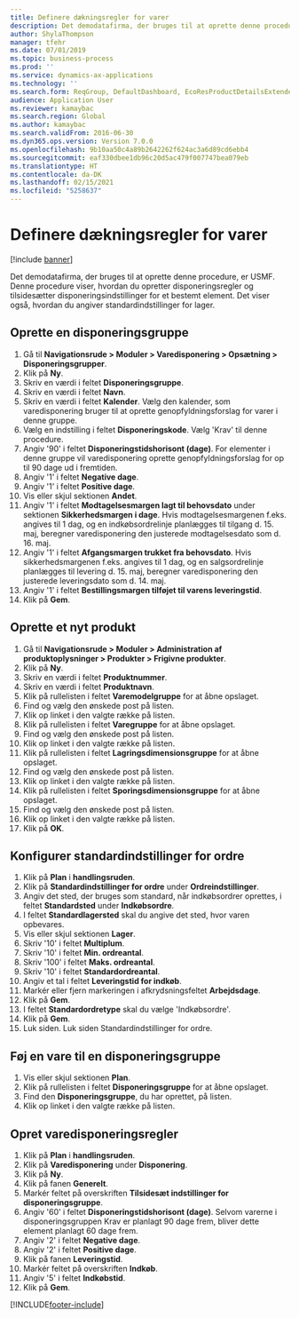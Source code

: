 ```yaml
---
title: Definere dækningsregler for varer
description: Det demodatafirma, der bruges til at oprette denne procedure, er USMF.
author: ShylaThompson
manager: tfehr
ms.date: 07/01/2019
ms.topic: business-process
ms.prod: ''
ms.service: dynamics-ax-applications
ms.technology: ''
ms.search.form: ReqGroup, DefaultDashboard, EcoResProductDetailsExtended, EcoResProductCreate, InventItemOrderSetup, ReqItemTable
audience: Application User
ms.reviewer: kamaybac
ms.search.region: Global
ms.author: kamaybac
ms.search.validFrom: 2016-06-30
ms.dyn365.ops.version: Version 7.0.0
ms.openlocfilehash: 9b10aa50c4a89b2642262f624ac3a6d89cd6ebb4
ms.sourcegitcommit: eaf330dbee1db96c20d5ac479f007747bea079eb
ms.translationtype: HT
ms.contentlocale: da-DK
ms.lasthandoff: 02/15/2021
ms.locfileid: "5258637"
---
```

# <a name="define-coverage-rules-for-items"></a>Definere dækningsregler for varer

[!include [banner](../../includes/banner.md)]

Det demodatafirma, der bruges til at oprette denne procedure, er USMF. Denne procedure viser, hvordan du opretter disponeringsregler og tilsidesætter disponeringsindstillinger for et bestemt element. Det viser også, hvordan du angiver standardindstillinger for lager.


## <a name="create-a-coverage-group"></a>Oprette en disponeringsgruppe
1. Gå til **Navigationsrude > Moduler > Varedisponering > Opsætning > Disponeringsgrupper**.
2. Klik på **Ny**.
3. Skriv en værdi i feltet **Disponeringsgruppe**.
4. Skriv en værdi i feltet **Navn**.
5. Skriv en værdi i feltet **Kalender**. Vælg den kalender, som varedisponering bruger til at oprette genopfyldningsforslag for varer i denne gruppe.  
6. Vælg en indstilling i feltet **Disponeringskode**. Vælg 'Krav' til denne procedure.  
7. Angiv '90' i feltet **Disponeringstidshorisont (dage)**. For elementer i denne gruppe vil varedisponering oprette genopfyldningsforslag for op til 90 dage ud i fremtiden.  
8. Angiv '1' i feltet **Negative dage**.
9. Angiv '1' i feltet **Positive dage**.
10. Vis eller skjul sektionen **Andet**.
11. Angiv '1' i feltet **Modtagelsesmargen lagt til behovsdato** under sektionen **Sikkerhedsmargen i dage**. Hvis modtagelsesmargenen f.eks. angives til 1 dag, og en indkøbsordrelinje planlægges til tilgang d. 15. maj, beregner varedisponering den justerede modtagelsesdato som d. 16. maj.  
12. Angiv '1' i feltet **Afgangsmargen trukket fra behovsdato**. Hvis sikkerhedsmargenen f.eks. angives til 1 dag, og en salgsordrelinje planlægges til levering d. 15. maj, beregner varedisponering den justerede leveringsdato som d. 14. maj.  
13. Angiv '1' i feltet **Bestillingsmargen tilføjet til varens leveringstid**.
14. Klik på **Gem**.

## <a name="create-a-new-product"></a>Oprette et nyt produkt
1. Gå til **Navigationsrude > Moduler > Administration af produktoplysninger > Produkter > Frigivne produkter**.
2. Klik på **Ny**.
3. Skriv en værdi i feltet **Produktnummer**.
4. Skriv en værdi i feltet **Produktnavn**.
5. Klik på rullelisten i feltet **Varemodelgruppe** for at åbne opslaget.
6. Find og vælg den ønskede post på listen.
7. Klik op linket i den valgte række på listen.
8. Klik på rullelisten i feltet **Varegruppe** for at åbne opslaget.
9. Find og vælg den ønskede post på listen.
10. Klik op linket i den valgte række på listen.
11. Klik på rullelisten i feltet **Lagringsdimensionsgruppe** for at åbne opslaget.
12. Find og vælg den ønskede post på listen.
13. Klik op linket i den valgte række på listen.
14. Klik på rullelisten i feltet **Sporingsdimensionsgruppe** for at åbne opslaget.
15. Find og vælg den ønskede post på listen.
16. Klik op linket i den valgte række på listen.
17. Klik på **OK**.

## <a name="setup-default-order-settings"></a>Konfigurer standardindstillinger for ordre
1. Klik på **Plan** i **handlingsruden**.
2. Klik på **Standardindstillinger for ordre** under **Ordreindstillinger**.
3. Angiv det sted, der bruges som standard, når indkøbsordrer oprettes, i feltet **Standardsted** under **Indkøbsordre**.
4. I feltet **Standardlagersted** skal du angive det sted, hvor varen opbevares.
5. Vis eller skjul sektionen **Lager**.
6. Skriv '10' i feltet **Multiplum**.
7. Skriv '10' i feltet **Min. ordreantal**.
8. Skriv '100' i feltet **Maks. ordreantal**.
9. Skriv '10' i feltet **Standardordreantal**.
10. Angiv et tal i feltet **Leveringstid for indkøb**.
11. Markér eller fjern markeringen i afkrydsningsfeltet **Arbejdsdage**.
12. Klik på **Gem**.
13. I feltet **Standardordretype** skal du vælge 'Indkøbsordre'.
14. Klik på **Gem**.
15. Luk siden. Luk siden Standardindstillinger for ordre.  

## <a name="add-an-item-to-a-coverage-group"></a>Føj en vare til en disponeringsgruppe
1. Vis eller skjul sektionen **Plan**.
2. Klik på rullelisten i feltet **Disponeringsgruppe** for at åbne opslaget.
3. Find den **Disponeringsgruppe**, du har oprettet, på listen.
4. Klik op linket i den valgte række på listen.

## <a name="create-item-coverage-rules"></a>Opret varedisponeringsregler
1. Klik på **Plan** i **handlingsruden**.
2. Klik på **Varedisponering** under **Disponering**.
3. Klik på **Ny**.
4. Klik på fanen **Generelt**.
5. Markér feltet på overskriften **Tilsidesæt indstillinger for disponeringsgruppe**.
6. Angiv '60' i feltet **Disponeringstidshorisont (dage)**. Selvom varerne i disponeringsgruppen Krav er planlagt 90 dage frem, bliver dette element planlagt 60 dage frem.  
7. Angiv '2' i feltet **Negative dage**.
8. Angiv '2' i feltet **Positive dage**.
9. Klik på fanen **Leveringstid**.
10. Markér feltet på overskriften **Indkøb**.
11. Angiv '5' i feltet **Indkøbstid**.
12. Klik på **Gem**.



[!INCLUDE[footer-include](../../../includes/footer-banner.md)]